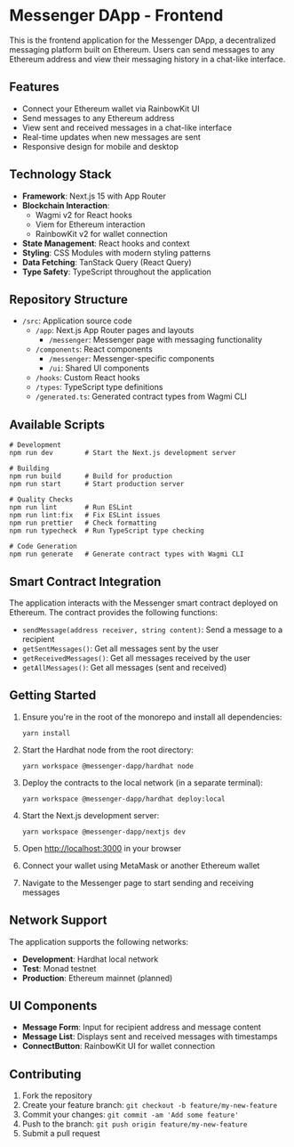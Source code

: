 # Messenger DApp - Frontend

This is the frontend application for the Messenger DApp, a decentralized messaging platform built on Ethereum. Users can
send messages to any Ethereum address and view their messaging history in a chat-like interface.

## Features

- Connect your Ethereum wallet via RainbowKit UI
- Send messages to any Ethereum address
- View sent and received messages in a chat-like interface
- Real-time updates when new messages are sent
- Responsive design for mobile and desktop

## Technology Stack

- **Framework**: Next.js 15 with App Router
- **Blockchain Interaction**:
    - Wagmi v2 for React hooks
    - Viem for Ethereum interaction
    - RainbowKit v2 for wallet connection
- **State Management**: React hooks and context
- **Styling**: CSS Modules with modern styling patterns
- **Data Fetching**: TanStack Query (React Query)
- **Type Safety**: TypeScript throughout the application

## Repository Structure

- `/src`: Application source code
    - `/app`: Next.js App Router pages and layouts
        - `/messenger`: Messenger page with messaging functionality
    - `/components`: React components
        - `/messenger`: Messenger-specific components
        - `/ui`: Shared UI components
    - `/hooks`: Custom React hooks
    - `/types`: TypeScript type definitions
    - `/generated.ts`: Generated contract types from Wagmi CLI

## Available Scripts

```shell
# Development
npm run dev        # Start the Next.js development server

# Building
npm run build      # Build for production
npm run start      # Start production server

# Quality Checks
npm run lint       # Run ESLint
npm run lint:fix   # Fix ESLint issues
npm run prettier   # Check formatting
npm run typecheck  # Run TypeScript type checking

# Code Generation
npm run generate   # Generate contract types with Wagmi CLI
```

## Smart Contract Integration

The application interacts with the Messenger smart contract deployed on Ethereum. The contract provides the following
functions:

- `sendMessage(address receiver, string content)`: Send a message to a recipient
- `getSentMessages()`: Get all messages sent by the user
- `getReceivedMessages()`: Get all messages received by the user
- `getAllMessages()`: Get all messages (sent and received)

## Getting Started

1. Ensure you're in the root of the monorepo and install all dependencies:
   ```
   yarn install
   ```

2. Start the Hardhat node from the root directory:
   ```
   yarn workspace @messenger-dapp/hardhat node
   ```

3. Deploy the contracts to the local network (in a separate terminal):
   ```
   yarn workspace @messenger-dapp/hardhat deploy:local
   ```

4. Start the Next.js development server:
   ```
   yarn workspace @messenger-dapp/nextjs dev
   ```

5. Open [http://localhost:3000](http://localhost:3000) in your browser

6. Connect your wallet using MetaMask or another Ethereum wallet

7. Navigate to the Messenger page to start sending and receiving messages

## Network Support

The application supports the following networks:

- **Development**: Hardhat local network
- **Test**: Monad testnet
- **Production**: Ethereum mainnet (planned)

## UI Components

- **Message Form**: Input for recipient address and message content
- **Message List**: Displays sent and received messages with timestamps
- **ConnectButton**: RainbowKit UI for wallet connection

## Contributing

1. Fork the repository
2. Create your feature branch: `git checkout -b feature/my-new-feature`
3. Commit your changes: `git commit -am 'Add some feature'`
4. Push to the branch: `git push origin feature/my-new-feature`
5. Submit a pull request